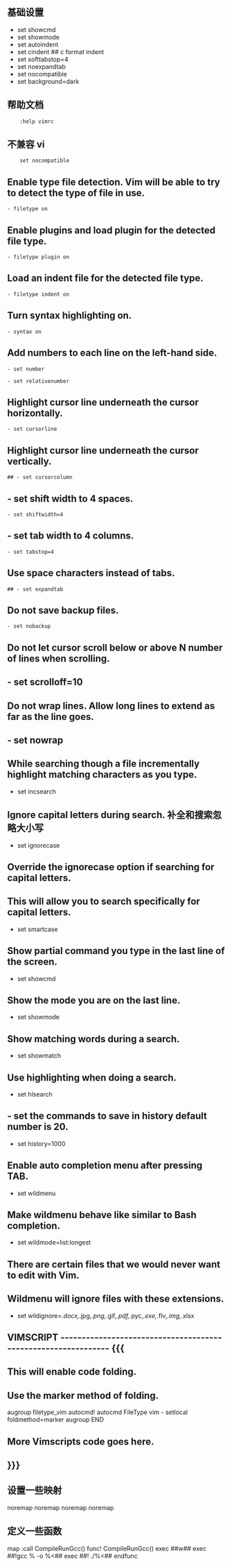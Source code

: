 ## 基础设置
- set showcmd
- set showmode
- set autoindent
- set cindent				## c format indent
- set softtabstop=4
- set noexpandtab
- set nocompatible
- set background=dark

## 帮助文档
```
    :help vimrc
```
## 不兼容 vi
```
    set nocompatible
```
## Enable type file detection. Vim will be able to try to detect the type of file in use.
```
- filetype on
```

## Enable plugins and load plugin for the detected file type.
```
- filetype plugin on
```

## Load an indent file for the detected file type.
```
- filetype indent on
```

## Turn syntax highlighting on.
```
- syntax on
```

## Add numbers to each line on the left-hand side.
```
- set number

- set relativenumber
```

## Highlight cursor line underneath the cursor horizontally.
```
- set cursorline
```

## Highlight cursor line underneath the cursor vertically.
```
## - set cursorcolumn
```

## - set shift width to 4 spaces.
```
- set shiftwidth=4
```

## - set tab width to 4 columns.
```
- set tabstop=4
```

## Use space characters instead of tabs.
```
## - set expandtab
```

## Do not save backup files.
```
- set nobackup
```

## Do not let cursor scroll below or above N number of lines when scrolling.
## - set scrolloff=10

## Do not wrap lines. Allow long lines to extend as far as the line goes.
## - set nowrap

## While searching though a file incrementally highlight matching characters as you type.
- set incsearch

## Ignore capital letters during search. 补全和搜索忽略大小写
- set ignorecase

## Override the ignorecase option if searching for capital letters.
## This will allow you to search specifically for capital letters.
- set smartcase

## Show partial command you type in the last line of the screen.
- set showcmd

## Show the mode you are on the last line.
- set showmode

## Show matching words during a search.
- set showmatch

## Use highlighting when doing a search.
- set hlsearch

## - set the commands to save in history default number is 20.
- set history=1000

## Enable auto completion menu after pressing TAB.
- set wildmenu

## Make wildmenu behave like similar to Bash completion.
- set wildmode=list:longest

## There are certain files that we would never want to edit with Vim.
## Wildmenu will ignore files with these extensions.
- set wildignore=*.docx,*.jpg,*.png,*.gif,*.pdf,*.pyc,*.exe,*.flv,*.img,*.xlsx


## VIMSCRIPT -------------------------------------------------------------- {{{

## This will enable code folding.
## Use the marker method of folding.
augroup filetype_vim
    autocmd!
    autocmd FileType vim - setlocal foldmethod=marker
augroup END

## More Vimscripts code goes here.

## }}}







## 设置一些映射
noremap <M-j> <Down>
noremap <M-k> <Up>
noremap <M-h> <Left>
noremap <M-l> <Right>




## 定义一些函数
map <F5> :call CompileRunGcc()<CR>
func! CompileRunGcc()
	exec ##w##
	exec ##!gcc % -o %<##
	exec ##! ./%<##
endfunc

